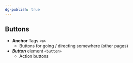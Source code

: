 ```yaml
---
dg-publish: true
---
```



## Buttons
- __Anchor__ Tags `<a>`
	- Buttons for going / directing somewhere (other pages)
- ___Button___ element `<button>`
	- Action buttons 